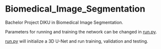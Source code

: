 # Biomedical_Image_Segmentation
Bachelor Project DIKU in Biomedical Image Segmentation. 

Parameters for running and training the network can be changed in [run.py](https://github.com/oyvinkm/Biomedical_Image_Segmentation/blob/main/3D_Unet_Brain_MRI/run.py). 

[run.py](https://github.com/oyvinkm/Biomedical_Image_Segmentation/blob/main/3D_Unet_Brain_MRI/run.py) will initialize a 3D U-Net and run training, validation and testing. 


